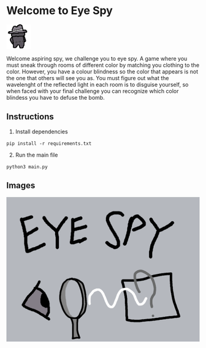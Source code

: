 # Welcome to Eye Spy

![Guy](Sprites/spy.png)

Welcome aspiring spy, we challenge you to eye spy. A game where you must sneak through rooms of different color by matching you clothing to the color. However, you have a colour blindness so the color that appears is not the one that others will see you as. You must figure out what the wavelenght of the reflected light in each room is to disguise yourself, so when faced with your final challenge you can recognize which color blindess you have to defuse the bomb.

## Instructions
1. Install dependencies
```
pip install -r requirements.txt
```
2. Run the main file
```
python3 main.py
```
## Images
![Splash Art](Sprites/Splash_Art.png)
